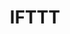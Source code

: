 ---
blog: https://ifttt.com/blog
images:
- ifttt-ar21.svg
- ifttt-icon.svg
logohandle: ifttt
sort: ifttt
title: IFTTT
twitter: https://x.com/ifttt
website: https://ifttt.com/
wikipedia: https://en.wikipedia.org/wiki/IFTTT
---